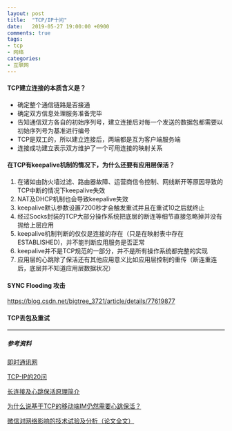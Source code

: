 ```yaml
---
layout: post
title:  "TCP/IP十问"
date:   2019-05-27 19:00:00 +0900
comments: true
tags:
- tcp
- 网络
categories:
- 互联网 
---
```


#### TCP建立连接的本质含义是？
- 确定整个通信链路是否接通
- 确定双方信息处理服务准备完毕
- 告知通信双方各自的初始序列号，建立连接后对每一个发送的数据包都需要以初始序列号为基准进行编号
- TCP是双工的，所以建立连接后，两端都是互为客户端服务端
- 连接成功建立表示双方维护了一个可用连接的映射关系

#### 在TCP有keepalive机制的情况下，为什么还要有应用层保活？
1. 在诸如由防火墙过滤、路由器故障、运营商信令控制、网线断开等原因导致的TCP中断的情况下keepalive失效
2. NAT及DHCP机制也会导致keepalive失效
3. keepalive默认参数设置7200秒才会触发重试并且在重试10之后就终止
4. 经过Socks封装的TCP大部分操作系统把底层的断连等细节直接忽略掉并没有抛给上层应用
5. keepalive机制判断的仅仅是连接的存在（只是在映射表中存在ESTABLISHED)，并不能判断应用服务是否正常
6. keepalive并不是TCP规范的一部分，并不是所有操作系统都完整的实现
7. 应用层的心跳除了保活还有其他应用意义比如应用层控制的重传（断连重连后，底层并不知道应用层数据状况）

#### SYNC Flooding 攻击
<https://blog.csdn.net/bigtree_3721/article/details/77619877>

#### TCP丢包及重试

--------------------

##### 参考资料

[即时通讯网][52im]

[52im]: http://www.52im.net/

[TCP-IP的20问][20]

[20]: https://java-mzd.iteye.com/blog/1007577

[长连接及心跳保活原理简介][9feb]

[9feb]: https://www.jianshu.com/p/16c8c9e09feb

[为什么说基于TCP的移动端IM仍然需要心跳保活？][6363]

[6363]: https://www.cnblogs.com/imstudy/p/5846363.html

[微信对网络影响的技术试验及分析（论文全文）][id10]

[id10]: http://www.52im.net/forum.php?mod=viewthread&tid=195&ctid=10



